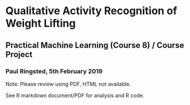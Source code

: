 # Qualitative Activity Recognition of Weight Lifting
## Practical Machine Learning (Course 8) / Course Project
### Paul Ringsted, 5th February 2019

Note: Please review using PDF, HTML not available.

See R markdown document/PDF for analysis and R code.
